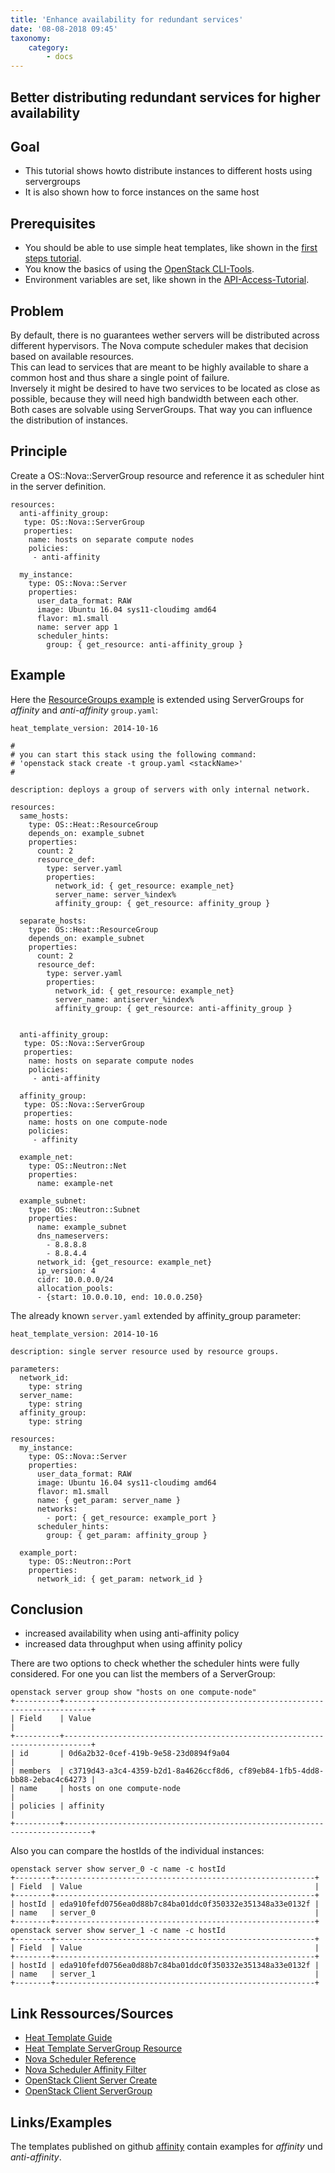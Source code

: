 ```yaml
---
title: 'Enhance availability for redundant services'
date: '08-08-2018 09:45'
taxonomy:
    category:
        - docs
---
```


## Better distributing redundant services for higher availability

## Goal

* This tutorial shows howto distribute instances to different hosts using servergroups
* It is also shown how to force instances on the same host

## Prerequisites

* You should be able to use simple heat templates, like shown in the [first steps tutorial](../02.firststeps/docs.en.md).
* You know the basics of using the [OpenStack CLI-Tools](../03.openstack-cli/docs.en.md).
* Environment variables are set, like shown in the [API-Access-Tutorial](../04.api-access/docs.en.md).

## Problem

By default, there is no guarantees wether servers will be distributed across different hypervisors. The Nova compute scheduler makes that decision based on available resources.  
This can lead to services that are meant to be highly available to share a common host and thus share a single point of failure.  
Inversely it might be desired to have two services to be located as close as possible, because they will need high bandwidth between each other.  
Both cases are solvable using ServerGroups. That way you can influence the distribution of instances.

## Principle

Create a OS::Nova::ServerGroup resource and reference it as scheduler hint in the server definition.

```plain
resources:
  anti-affinity_group:
   type: OS::Nova::ServerGroup
   properties:
    name: hosts on separate compute nodes
    policies:
     - anti-affinity

  my_instance:
    type: OS::Nova::Server
    properties:
      user_data_format: RAW
      image: Ubuntu 16.04 sys11-cloudimg amd64
      flavor: m1.small
      name: server app 1
      scheduler_hints:
        group: { get_resource: anti-affinity_group }
```

## Example

Here the [ResourceGroups example](../06.resourcegroups/docs.en.md) is extended using ServerGroups for *affinity* and *anti-affinity* `group.yaml`:

```plain
heat_template_version: 2014-10-16

#
# you can start this stack using the following command:
# 'openstack stack create -t group.yaml <stackName>'
#

description: deploys a group of servers with only internal network.

resources:
  same_hosts:
    type: OS::Heat::ResourceGroup
    depends_on: example_subnet
    properties:
      count: 2
      resource_def:
        type: server.yaml
        properties:
          network_id: { get_resource: example_net}
          server_name: server_%index%
          affinity_group: { get_resource: affinity_group }

  separate_hosts:
    type: OS::Heat::ResourceGroup
    depends_on: example_subnet
    properties:
      count: 2
      resource_def:
        type: server.yaml
        properties:
          network_id: { get_resource: example_net}
          server_name: antiserver_%index%
          affinity_group: { get_resource: anti-affinity_group }


  anti-affinity_group:
   type: OS::Nova::ServerGroup
   properties:
    name: hosts on separate compute nodes
    policies:
     - anti-affinity

  affinity_group:
   type: OS::Nova::ServerGroup
   properties:
    name: hosts on one compute-node
    policies:
     - affinity

  example_net:
    type: OS::Neutron::Net
    properties:
      name: example-net

  example_subnet:
    type: OS::Neutron::Subnet
    properties:
      name: example_subnet
      dns_nameservers:
        - 8.8.8.8
        - 8.8.4.4
      network_id: {get_resource: example_net}
      ip_version: 4
      cidr: 10.0.0.0/24
      allocation_pools:
      - {start: 10.0.0.10, end: 10.0.0.250}
```

The already known `server.yaml` extended by affinity_group parameter:

```plain
heat_template_version: 2014-10-16

description: single server resource used by resource groups.

parameters:
  network_id:
    type: string
  server_name:
    type: string
  affinity_group:
    type: string

resources:
  my_instance:
    type: OS::Nova::Server
    properties:
      user_data_format: RAW
      image: Ubuntu 16.04 sys11-cloudimg amd64
      flavor: m1.small
      name: { get_param: server_name }
      networks:
        - port: { get_resource: example_port }
      scheduler_hints:
        group: { get_param: affinity_group }

  example_port:
    type: OS::Neutron::Port
    properties:
      network_id: { get_param: network_id }
```

## Conclusion

* increased availability when using anti-affinity policy
* increased data throughput when using affinity policy

There are two options to check whether the scheduler hints were fully considered.
For one you can list the members of a ServerGroup:

```plain
openstack server group show "hosts on one compute-node"
+----------+----------------------------------------------------------------------------+
| Field    | Value                                                                      |
+----------+----------------------------------------------------------------------------+
| id       | 0d6a2b32-0cef-419b-9e58-23d0894f9a04                                       |
| members  | c3719d43-a3c4-4359-b2d1-8a4626ccf8d6, cf89eb84-1fb5-4dd8-bb88-2ebac4c64273 |
| name     | hosts on one compute-node                                                  |
| policies | affinity                                                                   |
+----------+----------------------------------------------------------------------------+
```

Also you can compare the hostIds of the individual instances:

```plain
openstack server show server_0 -c name -c hostId
+--------+----------------------------------------------------------+
| Field  | Value                                                    |
+--------+----------------------------------------------------------+
| hostId | eda910fefd0756ea0d88b7c84ba01ddc0f350332e351348a33e0132f |
| name   | server_0                                                 |
+--------+----------------------------------------------------------+
openstack server show server_1 -c name -c hostId
+--------+----------------------------------------------------------+
| Field  | Value                                                    |
+--------+----------------------------------------------------------+
| hostId | eda910fefd0756ea0d88b7c84ba01ddc0f350332e351348a33e0132f |
| name   | server_1                                                 |
+--------+----------------------------------------------------------+
```

## Link Ressources/Sources

* [Heat Template Guide](http://docs.openstack.org/developer/heat/template_guide/index.html)
* [Heat Template ServerGroup Resource](http://docs.openstack.org/developer/heat/template_guide/openstack.html#OS::Nova::ServerGroup)
* [Nova Scheduler Reference](http://docs.openstack.org/mitaka/config-reference/compute/scheduler.html)
* [Nova Scheduler Affinity Filter](http://docs.openstack.org/mitaka/config-reference/compute/scheduler.html#servergroupaffinityfilter)
* [OpenStack Client Server Create](http://docs.openstack.org/developer/python-openstackclient/command-objects/server.html#server-create)
* [OpenStack Client ServerGroup](http://docs.openstack.org/developer/python-openstackclient/command-objects/server-group.html)

## Links/Examples

The templates published on github [affinity](https://github.com/syseleven/heat-examples/tree/master/affinity) contain examples for *affinity* und *anti-affinity*.
